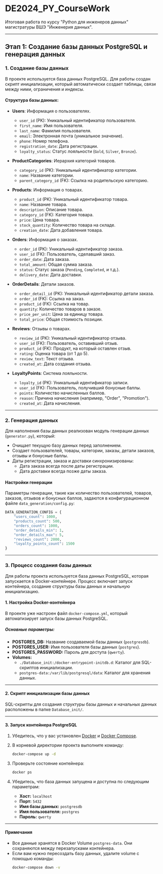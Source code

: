 
# DE2024_PY_CourseWork

Итоговая работа по курсу "Python для инженеров данных" магистратуры ВШЭ "Инженерия данных".

---

## Этап 1: Создание базы данных PostgreSQL и генерация данных

### 1. Создание базы данных

В проекте используется база данных PostgreSQL. Для работы создан скрипт инициализации, который автоматически создает таблицы, связи между ними, ограничения и индексы.

#### Структура базы данных:

- **Users**: Информация о пользователях.
  - `user_id` (PK): Уникальный идентификатор пользователя.
  - `first_name`: Имя пользователя.
  - `last_name`: Фамилия пользователя.
  - `email`: Электронная почта (уникальное значение).
  - `phone`: Номер телефона.
  - `registration_date`: Дата регистрации.
  - `loyalty_status`: Статус лояльности (`Gold`, `Silver`, `Bronze`).

- **ProductCategories**: Иерархия категорий товаров.
  - `category_id` (PK): Уникальный идентификатор категории.
  - `name`: Название категории.
  - `parent_category_id` (FK): Ссылка на родительскую категорию.

- **Products**: Информация о товарах.
  - `product_id` (PK): Уникальный идентификатор товара.
  - `name`: Название товара.
  - `description`: Описание товара.
  - `category_id` (FK): Категория товара.
  - `price`: Цена товара.
  - `stock_quantity`: Количество товара на складе.
  - `creation_date`: Дата добавления товара.

- **Orders**: Информация о заказах.
  - `order_id` (PK): Уникальный идентификатор заказа.
  - `user_id` (FK): Пользователь, сделавший заказ.
  - `order_date`: Дата заказа.
  - `total_amount`: Общая сумма заказа.
  - `status`: Статус заказа (`Pending`, `Completed`, и т.д.).
  - `delivery_date`: Дата доставки.

- **OrderDetails**: Детали заказов.
  - `order_detail_id` (PK): Уникальный идентификатор детали заказа.
  - `order_id` (FK): Ссылка на заказ.
  - `product_id` (FK): Ссылка на товар.
  - `quantity`: Количество товаров в заказе.
  - `price_per_unit`: Цена за единицу товара.
  - `total_price`: Общая стоимость позиции.

- **Reviews**: Отзывы о товарах.
  - `review_id` (PK): Уникальный идентификатор отзыва.
  - `user_id` (FK): Пользователь, оставивший отзыв.
  - `product_id` (FK): Продукт, на который оставлен отзыв.
  - `rating`: Оценка товара (от 1 до 5).
  - `review_text`: Текст отзыва.
  - `created_at`: Дата создания отзыва.

- **LoyaltyPoints**: Система лояльности.
  - `loyalty_id` (PK): Уникальный идентификатор записи.
  - `user_id` (FK): Пользователь, получивший бонусные баллы.
  - `points`: Количество начисленных баллов.
  - `reason`: Причина начисления (например, "Order", "Promotion").
  - `created_at`: Дата начисления.

---

### 2. Генерация данных

Для наполнения базы данных реализован модуль генерации данных (`generator.py`), который:

- Очищает текущую базу данных перед заполнением.
- Создает пользователей, товары, категории, заказы, детали заказов, отзывы и бонусные баллы.
- Даты регистрации, заказа и доставки синхронизированы:
  - Дата заказа всегда после даты регистрации.
  - Дата доставки всегда позже даты заказа.

#### Настройки генерации

Параметры генерации, такие как количество пользователей, товаров, заказов, отзывов и бонусных баллов, задаются в конфигурационном файле `data_generation/config.py`:
```python
DATA_GENERATION_CONFIG = {
    "users_count": 1000,
    "products_count": 500,
    "orders_count": 1000,
    "order_details_min": 1,
    "order_details_max": 5,
    "reviews_count": 2000,
    "loyalty_points_count": 1500
}
```

---

### 3. Процесс создания базы данных

Для работы проекта используется база данных PostgreSQL, которая запускается в Docker-контейнере. Процесс включает запуск контейнера, создание структуры базы данных и начальную инициализацию.

#### 1. Настройка Docker-контейнера

В проекте уже настроен файл `docker-compose.yml`, который автоматизирует запуск базы данных PostgreSQL.

##### Основные параметры:
- **POSTGRES_DB:** Название создаваемой базы данных (`postgresdb`).
- **POSTGRES_USER:** Имя пользователя базы данных (`postgres`).
- **POSTGRES_PASSWORD:** Пароль для доступа (`qwerty`).
- **Volumes:**
  - `./Database_init:/docker-entrypoint-initdb.d`: Каталог для SQL-скриптов инициализации.
  - `postgres-data:/var/lib/postgresql/data`: Каталог для хранения данных.

---

#### 2. Скрипт инициализации базы данных

SQL-скрипты для создания структуры базы данных и начальных данных расположены в папке `Database_init/`. 

---

#### 3. Запуск контейнера PostgreSQL

1. Убедитесь, что у вас установлен [Docker](https://www.docker.com/) и [Docker Compose](https://docs.docker.com/compose/).
2. В корневой директории проекта выполните команду:
   ```bash
   docker-compose up -d
   ```

3. Проверьте состояние контейнера:
   ```bash
   docker ps
   ```

4. Убедитесь, что база данных запущена и доступна по следующим параметрам:
   - **Хост:** `localhost`
   - **Порт:** `5432`
   - **Имя базы данных:** `postgresdb`
   - **Имя пользователя:** `postgres`
   - **Пароль:** `qwerty`

---

#### Примечания

- Все данные хранятся в Docker Volume `postgres-data`. Они сохраняются между перезапусками контейнера.
- Если вам нужно пересоздать базу данных, удалите volume с помощью команды:
  ```bash
  docker-compose down -v
  ```

